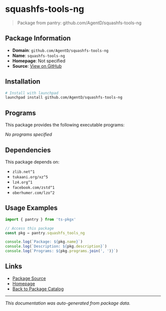 # squashfs-tools-ng

> Package from pantry: github.com/AgentD/squashfs-tools-ng

## Package Information

- **Domain**: `github.com/AgentD/squashfs-tools-ng`
- **Name**: `squashfs-tools-ng`
- **Homepage**: Not specified
- **Source**: [View on GitHub](https://github.com/pkgxdev/pantry/tree/main/projects/github.com/AgentD/squashfs-tools-ng/package.yml)

## Installation

```bash
# Install with launchpad
launchpad install github.com/AgentD/squashfs-tools-ng
```

## Programs

This package provides the following executable programs:

*No programs specified*

## Dependencies

This package depends on:

- `zlib.net^1`
- `tukaani.org/xz^5`
- `lz4.org^1`
- `facebook.com/zstd^1`
- `oberhumer.com/lzo^2`

## Usage Examples

```typescript
import { pantry } from 'ts-pkgx'

// Access this package
const pkg = pantry.squashfs_tools_ng

console.log(`Package: ${pkg.name}`)
console.log(`Description: ${pkg.description}`)
console.log(`Programs: ${pkg.programs.join(', ')}`)
```

## Links

- [Package Source](https://github.com/pkgxdev/pantry/tree/main/projects/github.com/AgentD/squashfs-tools-ng/package.yml)
- [Homepage](#)
- [Back to Package Catalog](../package-catalog.md)

---

*This documentation was auto-generated from package data.*
